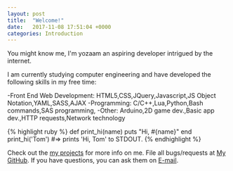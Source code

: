 ```yaml
---
layout: post
title:  "Welcome!"
date:   2017-11-08 17:51:04 +0000
categories: Introduction
---
```

You might know me, I'm yozaam an aspiring developer intrigued by the internet.

I am currently studying computer engineering and have developed the following skills in my free time:

-Front End Web Development:
    HTML5,CSS,JQuery,Javascript,JS Object Notation,YAML,SASS,AJAX
-Programming:
    C/C++,Lua,Python,Bash commands,SAS programming,
-Other:
    Arduino,2D game dev.,Basic app dev.,HTTP requests,Network technology



{% highlight ruby %}
def print_hi(name)
  puts "Hi, #{name}"
end
print_hi('Tom')
#=> prints 'Hi, Tom' to STDOUT.
{% endhighlight %}

Check out the [my projects][jekyll-docs] for more info on me. File all bugs/requests at [My GitHub][jekyll-gh]. If you have questions, you can ask them on [E-mail][jekyll-talk].

[jekyll-docs]: http://codepen.io/yohaan
[jekyll-gh]:   https://github.com/yozaam
[jekyll-talk]: https://gmail.com/

